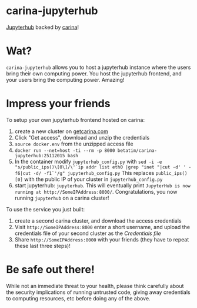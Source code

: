 # carina-jupyterhub

[Jupyterhub](https://github.com/jupyter/jupyterhub) backed by [carina](https://getcarina.com)!


# Wat?

`carina-jupyterhub` allows you to host a jupyterhub instance where the users bring
their own computing power. You host the jupyterhub frontend, and your
users bring the computing power. Amazing!


# Impress your friends

To setup your own jupyterhub frontend hosted on carina:

 1. create a new cluster on [getcarina.com](https://getcarina.com)
 1. Click "Get access", download and unzip the credentials
 1. `source docker.env` from the unzipped access file
 1. `docker run --net=host -ti --rm -p 8000 betatim/carina-jupyterhub:25112015 bash`
 1. In the container modify `jupyterhub_config.py` with ```sed -i -e "s/public_ips()\[0\]/\'`ip addr list eth0 |grep "inet "|cut -d' ' -f6|cut -d/ -f1`'/g" jupyterhub_config.py```
    This replaces `public_ips()[0]` with the public IP of your cluster in `jupyterhub_config.py`
 1. start jupyterhub: `jupyterhub`. This will eventually print
    `JupyterHub is now running at http://SomeIPAddress:8000/`. Congratulations, you now running
    `jupyterhub` on a carina cluster!
 
To use the service you just built:

 1. create a second carina cluster, and download the access credentials
 1. Visit `http://SomeIPAddress:8000` enter a short username, and upload the credentials file of your second
    cluster as the *Credentials file*
 1. Share `http://SomeIPAddress:8000` with your friends (they have to repeat these last three steps)!


# Be safe out there! 

While not an immediate threat to your health, please think carefully
about the security implications of running untrusted code, giving
away credentials to computing resources, etc before doing any of the
above.
